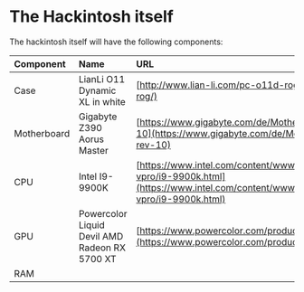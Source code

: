 # The Hackintosh itself

The hackintosh itself will have the following components:

| Component | Name | URL |
| :--- | :--- | :--- |
| Case | LianLi O11 Dynamic XL in white | [http://www.lian-li.com/pc-o11d-rog/](http://www.lian-li.com/pc-o11d-rog/) |
| Motherboard | Gigabyte Z390 Aorus Master | [https://www.gigabyte.com/de/Motherboard/Z390-AORUS-MASTER-rev-10](https://www.gigabyte.com/de/Motherboard/Z390-AORUS-MASTER-rev-10) |
| CPU | Intel I9-9900K | [https://www.intel.com/content/www/us/en/products/processors/core/core-vpro/i9-9900k.html](https://www.intel.com/content/www/us/en/products/processors/core/core-vpro/i9-9900k.html) |
| GPU | Powercolor Liquid Devil AMD Radeon RX 5700 XT | [https://www.powercolor.com/product?id=1573110646](https://www.powercolor.com/product?id=1573110646) |
| RAM |  |  |



